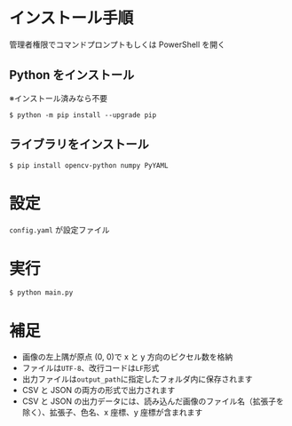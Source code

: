 # インストール手順

管理者権限でコマンドプロンプトもしくは PowerShell を開く

## Python をインストール

※インストール済みなら不要

```
$ python -m pip install --upgrade pip
```

## ライブラリをインストール

```
$ pip install opencv-python numpy PyYAML
```

# 設定

`config.yaml` が設定ファイル

# 実行

```
$ python main.py
```

# 補足

- 画像の左上隅が原点 (0, 0)で x と y 方向のピクセル数を格納
- ファイルは`UTF-8`、改行コードは`LF`形式
- 出力ファイルは`output_path`に指定したフォルダ内に保存されます
- CSV と JSON の両方の形式で出力されます
- CSV と JSON の出力データには、読み込んだ画像のファイル名（拡張子を除く）、拡張子、色名、x 座標、y 座標が含まれます
